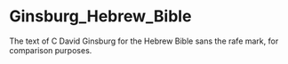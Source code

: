 # Ginsburg_Hebrew_Bible
The text of C David Ginsburg for the Hebrew Bible sans the rafe mark, for comparison purposes.
